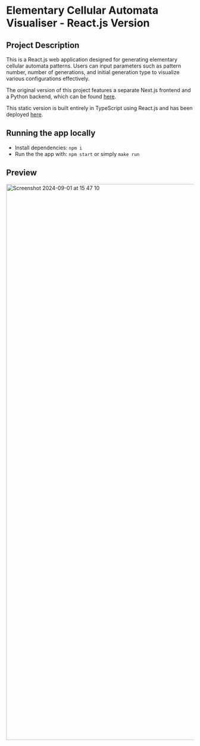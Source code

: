 # Elementary Cellular Automata Visualiser - React.js Version

## Project Description

This is a React.js web application designed for generating elementary cellular automata patterns. Users can input parameters such as pattern number, number of generations, and initial generation type to visualize various configurations effectively.

The original version of this project features a separate Next.js frontend and a Python backend, which can be found [here](https://github.com/nata1ia-n/cellular-automata). 

This static version is built entirely in TypeScript using React.js and has been deployed [here](https://nata1ia-n.github.io/cellular-automata-react/).

## Running the app locally
- Install dependencies: `npm i`
- Run the the app with: `npm start` or simply `make run`

## Preview

<img width="1488" alt="Screenshot 2024-09-01 at 15 47 10" src="https://github.com/user-attachments/assets/c145a9cd-1cfb-4754-9d53-7cc42ecb3bed">
